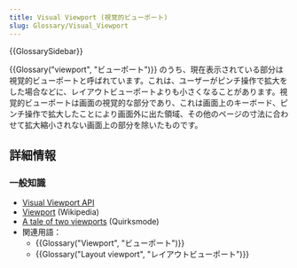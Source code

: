 ```yaml
---
title: Visual Viewport (視覚的ビューポート)
slug: Glossary/Visual_Viewport
---
```


{{GlossarySidebar}}

{{Glossary("viewport", "ビューポート")}} のうち、現在表示されている部分は視覚的ビューポートと呼ばれています。これは、ユーザーがピンチ操作で拡大をした場合などに、レイアウトビューポートよりも小さくなることがあります。視覚的ビューポートは画面の視覚的な部分であり、これは画面上のキーボード、ピンチ操作で拡大したことにより画面外に出た領域、その他のページの寸法に合わせて拡大縮小されない画面上の部分を除いたものです。

## 詳細情報

### 一般知識

- [Visual Viewport API](/ja/docs/Web/API/Visual_Viewport_API)
- [Viewport](https://en.wikipedia.org/wiki/Viewport) (Wikipedia)
- [A tale of two viewports](https://www.quirksmode.org/mobile/viewports.html) (Quirksmode)
- 関連用語：
  - {{Glossary("Viewport", "ビューポート")}}
  - {{Glossary("Layout viewport", "レイアウトビューポート")}}
